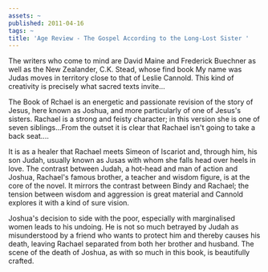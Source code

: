 ```yaml
---
assets: ~
published: 2011-04-16
tags: ~
title: 'Age Review - The Gospel According to the Long-Lost Sister '
---
```

The writers who come to mind are David Maine and Frederick Buechner as well as the New Zealander, C.K. Stead, whose find book My name was Judas moves in territory close to that of Leslie Cannold. This kind of creativity is precisely what sacred texts invite...

The Book of Rchael is an energetic and passionate revision of the story of Jesus, here known as Joshua, and more particularly of one of Jesus's sisters. Rachael is a strong and feisty character; in this version she is one of seven siblings...From the outset it is clear that Rachael isn't going to take a back seat....

It is as a healer that Rachael meets Simeon of Iscariot and, through him, his son Judah, usually known as Jusas with whom she falls head over heels in love. The contrast between Judah, a hot-head and man of action and Joshua, Rachael's famous brother, a teacher and wisdom figure, is at the core of the novel. It mirrors the contrast between Bindy and Rachael; the tension between wisdom and aggression is great material and Cannold explores it with a kind of sure vision. 

Joshua's decision to side with the poor, especially with marginalised women leads to his undoing. He is not so much betrayed by Judah as misunderstood by a friend who wants to protect him and thereby causes his death, leaving Rachael separated from both her brother and husband. The scene of the death of Joshua, as with so much in this book, is beautifully crafted. 